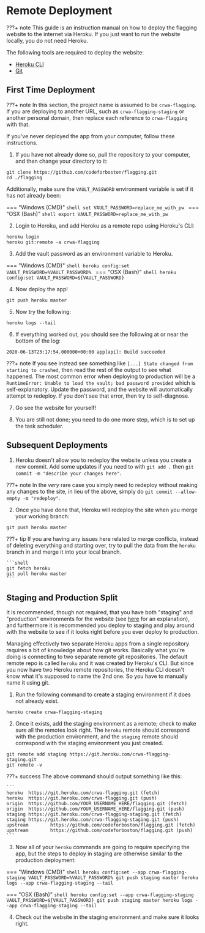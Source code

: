 # Remote Deployment

???+ note
    This guide is an instruction manual on how to deploy the flagging website to the internet via Heroku. If you just want to run the website locally, you do not need Heroku.

The following tools are required to deploy the website:

- [Heroku CLI](https://devcenter.heroku.com/articles/heroku-cli)
- [Git](https://git-scm.com/book/en/v2/Getting-Started-Installing-Git)

## First Time Deployment

???+ note
    In this section, the project name is assumed to be `crwa-flagging`. If you are deploying to another URL, such as `crwa-flagging-staging` or another personal domain, then replace each reference to `crwa-flagging` with that.

If you've never deployed the app from your computer, follow these instructions.

1. If you have not already done so, pull the repository to your computer, and then change your directory to it:

```shell
git clone https://github.com/codeforboston/flagging.git
cd ./flagging
```

  Additionally, make sure the `VAULT_PASSWORD` environment variable is set if it has not already been:
  
=== "Windows (CMD)"
    ```shell
    set VAULT_PASSWORD=replace_me_with_pw
    ```
=== "OSX (Bash)"
    ```shell
    export VAULT_PASSWORD=replace_me_with_pw
    ```

2. Login to Heroku, and add Heroku as a remote repo using Heroku's CLI:

```shell
heroku login
heroku git:remote -a crwa-flagging
```

3. Add the vault password as an environment variable to Heroku.

=== "Windows (CMD)"
    ```shell
    heroku config:set VAULT_PASSWORD=%VAULT_PASSWORD%
    ```
=== "OSX (Bash)"
    ```shell
    heroku config:set VAULT_PASSWORD=${VAULT_PASSWORD}
    ```

4. Now deploy the app!

```shell
git push heroku master
```

5. Now try the following:

```shell
heroku logs --tail
```

6. If everything worked out, you should see the following at or near the bottom of the log:

```
2020-06-13T23:17:54.000000+00:00 app[api]: Build succeeded
```

???+ note
    If you see instead see something like `[...] State changed from starting to crashed`, then read the rest of the output to see what happened. The most common error when deploying to production will be a `RuntimeError: Unable to load the vault; bad password provided` which is self-explanatory. Update the password, and the website will automatically attempt to redeploy. If you don't see that error, then try to self-diagnose.

7. Go see the website for yourself!

8. You are still not done; you need to do one more step, which is to set up the task scheduler.

## Subsequent Deployments

1. Heroku doesn't allow you to redeploy the website unless you create a new commit. Add some updates if you need to with `git add .` then `git commit -m "describe your changes here"`.

???+ note
    In the _very_ rare case you simply need to redeploy without making any changes to the site, in lieu of the above, simply do `git commit --allow-empty -m "redeploy"`.

2. Once you have done that, Heroku will redeploy the site when you merge your working branch:

```shell
git push heroku master
```

???+ tip
    If you are having any issues here related to merge conflicts, instead of deleting everything and starting over, try to pull the data from the `heroku` branch in and merge it into your local branch.
    
    ```shell
    git fetch heroku
    git pull heroku master
    ```

## Staging and Production Split

It is recommended, though not required, that you have both "staging" and "production" environments for the website (see [here](https://en.wikipedia.org/wiki/Deployment_environment#Staging) for an explanation), and furthermore it is recommended you deploy to staging and play around with the website to see if it looks right before you ever deploy to production.

Managing effectively two separate Heroku apps from a single repository requires a bit of knowledge about how git works. Basically what you're doing is connecting to two separate remote git repositories. The default remote repo is called `heroku` and it was created by Heroku's CLI. But since you now have two Heroku remote repositories, the Heroku CLI doesn't know what it's supposed to name the 2nd one. So you have to manually name it using git.

1. Run the following command to create a staging environment if it does not already exist.

```shell
heroku create crwa-flagging-staging
```

2. Once it exists, add the staging environment as a remote; check to make sure all the remotes look right. The `heroku` remote should correspond with the production environment, and the `staging` remote should correspond with the staging environment you just created.

```shell
git remote add staging https://git.heroku.com/crwa-flagging-staging.git
git remote -v
```

???+ success
    The above command should output something like this:
  
    ```
    heroku  https://git.heroku.com/crwa-flagging.git (fetch)
    heroku  https://git.heroku.com/crwa-flagging.git (push)
    origin  https://github.com/YOUR_USERNAME_HERE/flagging.git (fetch)
    origin  https://github.com/YOUR_USERNAME_HERE/flagging.git (push)
    staging https://git.heroku.com/crwa-flagging-staging.git (fetch)
    staging https://git.heroku.com/crwa-flagging-staging.git (push)
    upstream        https://github.com/codeforboston/flagging.git (fetch)
    upstream        https://github.com/codeforboston/flagging.git (push)
    ```

3. Now all of your `heroku` commands are going to require specifying the app, but the steps to deploy in staging are otherwise similar to the production deployment:


=== "Windows (CMD)"
    ```shell
    heroku config:set --app crwa-flagging-staging VAULT_PASSWORD=%VAULT_PASSWORD%
    git push staging master
    heroku logs --app crwa-flagging-staging --tail
    ```

=== "OSX (Bash)"
    ```shell
    heroku config:set --app crwa-flagging-staging VAULT_PASSWORD=${VAULT_PASSWORD}
    git push staging master
    heroku logs --app crwa-flagging-staging --tail
    ```

4. Check out the website in the staging environment and make sure it looks right.
